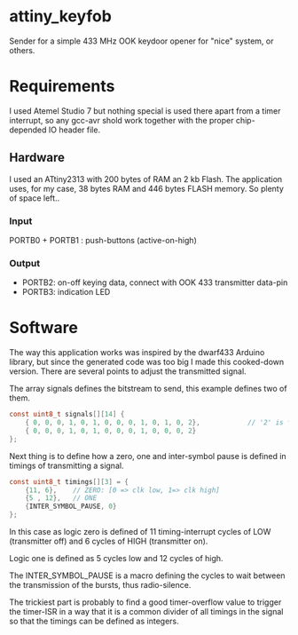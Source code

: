 # attiny_keyfob
Sender for a simple 433 MHz OOK keydoor opener for "nice" system, or others.

# Requirements
I used Atemel Studio 7 but nothing special is used there apart from a timer interrupt, so any gcc-avr shold work together with the proper chip-depended IO header file.

## Hardware
I used an ATtiny2313 with 200 bytes of RAM an 2 kb Flash. The application uses, for my case, 38 bytes RAM and 446 bytes FLASH memory. So plenty of space left..

### Input
PORTB0 + PORTB1 : push-buttons (active-on-high)

### Output
- PORTB2: on-off keying data, connect with OOK 433 transmitter data-pin
- PORTB3: indication LED

# Software
The way this application works was inspired by the dwarf433 Arduino library, but since the generated code was too big I made this cooked-down version. There are several points to adjust the transmitted signal.

The array signals defines the bitstream to send, this example defines two of them.

```c
const uint8_t signals[][14] { 
	{ 0, 0, 0, 1, 0, 1, 0, 0, 0, 1, 0, 1, 0, 2},			// '2' is the inter-symbol pause
	{ 0, 0, 0, 1, 0, 1, 0, 0, 0, 1, 0, 0, 0, 2}
};
```

Next thing is to define how a zero, one and inter-symbol pause is defined in timings of transmitting a signal.

```c
const uint8_t timings[][3] = {
	{11, 6},	// ZERO: [0 => clk low, 1=> clk high]
	{5 , 12},	// ONE
	{INTER_SYMBOL_PAUSE, 0}
};
```

In this case as logic zero is defined of 11 timing-interrupt cycles of LOW (transmitter off) and 6 cycles of HIGH (transmitter on). 

Logic one is defined as 5 cycles low and 12 cycles of high.

The INTER_SYMBOL_PAUSE is a macro defining the cycles to wait between the transmission of the bursts, thus radio-silence.

The trickiest part is probably to find a good timer-overflow value to trigger the timer-ISR in a way that it is a common divider of all timings in the signal so that the timings can be defined as integers.
